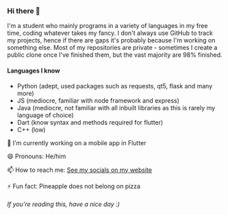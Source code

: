 ### Hi there 👋

I'm a student who mainly programs in a variety of languages in my free time, coding whatever takes my fancy. 
I don't always use GitHub to track my projects, hence if there are gaps it's probably because I'm working on something else.
Most of my repositories are private - sometimes I create a public clone once I've finished them, but the vast majority are 98% finished.

#### Languages I know
- Python (adept, used packages such as requests, qt5, flask and many more)
- JS (mediocre, familiar with node framework and express)
- Java (mediocre, not familiar with all inbuilt libraries as this is rarely my language of choice)
- Dart (know syntax and methods required for flutter)
- C++ (low)


🌱 I'm currently working on a mobile app in Flutter

😄 Pronouns: He/him

📫 How to reach me: [See my socials on my website](https://infinitydev.org.uk/#socials)

⚡ Fun fact: Pineapple does not belong on pizza

###### If you're reading this, have a nice day :)



<!--
**TrainsRAwesome/TrainsRAwesome** is a ✨ _special_ ✨ repository because its `README.md` (this file) appears on your GitHub profile.

Here are some ideas to get you started:

- 🔭 I’m currently working on ...
- 🌱 I’m currently learning ...
- 👯 I’m looking to collaborate on ...
- 🤔 I’m looking for help with ...
- 💬 Ask me about ...
- 📫 How to reach me: ...
- 😄 Pronouns: ...
- ⚡ Fun fact: ...
-->
